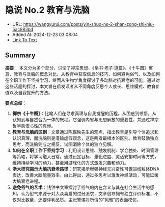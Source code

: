 # 隐说 No.2  教育与洗脑
- URL: https://wangyurui.com/posts/yin-shuo-no-2-shan-zong-shi-niu-5ac883bd
- Added At: 2024-12-23 03:08:04
- [Link To Text](2024-12-23-隐说-no.2-教育与洗脑_raw.md)

## Summary
**摘要**：
本文分为多个部分，讨论了禅宗思想、《帛书·老子·道篇》、《十牛图》寓意、教育与洗脑的概念对比、从教育中获取信息的技巧、如何避免俗气、以及如何在全职工作下坚持学习，继而从生物学角度探讨了多动脑对抗衰老的可能。通过对这些话题的探讨，本文旨在启发读者从不同角度反思个人成长、思维模式、教育价值以及自我提升的方法。

**要点总结**：
1. **禅宗《十牛图》**：比喻人们在寻求真理与自我觉醒的历程，从困惑到顿悟，从认知到与自然合为一体的旅程。它强调内省与思想解放的重要性，并通过禅宗哲学感悟心性的真谛。
2. **教育与洗脑的区别**：文章通过陈嘉映先生的观点，指出教育是引导个体追求和认识真理，而洗脑则是灌输虚假观念，这是两者最根本的区别。教育鼓励独立思考，而洗脑则与之相反，试图消除个体的独立见解。
3. **如何在全职工作下坚持学习**：利用设计思维、触发机制、学会独处、时间管理等策略，将学习融入日常。通过设定目标、量化进度、灵活安排时间等方式，维持持续学习的动力，甚至用游戏化的方式激发兴趣和动力。
4. **浙大研究揭示大脑抗衰老路径**：研究揭示增强神经元兴奋性可促进线粒体DNA表达，改善大脑能量效率。由此得出，通过多思考以激发神经活动，可能延缓大脑衰老进程。
5. **避免俗气的艺术**：钱钟书文章探讨了俗气的内在含义与其在社会生活中的感知。认为俗气来源于对大众喜爱的过分追求，文章倡导拥有独立评价标准，不仅对比数量，还要评判品质。主张警惕对所谓的“风雅”的表面模仿。
